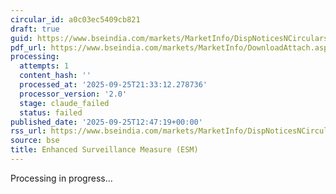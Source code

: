 ```yaml
---
circular_id: a0c03ec5409cb821
draft: true
guid: https://www.bseindia.com/markets/MarketInfo/DispNoticesNCirculars.aspx?Noticeid={DF483D48-2685-4276-A29C-54B7D1FEA85B}&noticeno=20250925-39&dt=09/25/2025&icount=39&totcount=65&flag=0
pdf_url: https://www.bseindia.com/markets/MarketInfo/DownloadAttach.aspx?id=20250925-39&attachedId=c27d3cb4-e458-4b0e-ab41-648738db13e5
processing:
  attempts: 1
  content_hash: ''
  processed_at: '2025-09-25T21:33:12.278736'
  processor_version: '2.0'
  stage: claude_failed
  status: failed
published_date: '2025-09-25T12:47:19+00:00'
rss_url: https://www.bseindia.com/markets/MarketInfo/DispNoticesNCirculars.aspx?Noticeid={DF483D48-2685-4276-A29C-54B7D1FEA85B}&noticeno=20250925-39&dt=09/25/2025&icount=39&totcount=65&flag=0
source: bse
title: Enhanced Surveillance Measure (ESM)
---
```


Processing in progress...